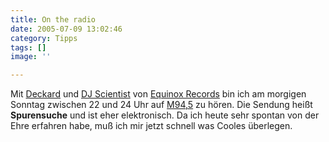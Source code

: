 ```yaml
---
title: On the radio
date: 2005-07-09 13:02:46
category: Tipps
tags: []
image: ''

---
```


Mit [Deckard](http://www.deckard-worldwide.com/) und [DJ Scientist](http://www.djscientist.com) von [Equinox Records](http://www.e-q-x.net/) bin ich am morgigen Sonntag zwischen 22 und 24 Uhr auf [M94,5](http://www.afk.de/index.php?afk_id=4) zu hören. Die Sendung heißt **Spurensuche** und ist eher elektronisch. Da ich heute sehr spontan von der Ehre erfahren habe, muß ich mir jetzt schnell was Cooles überlegen.
